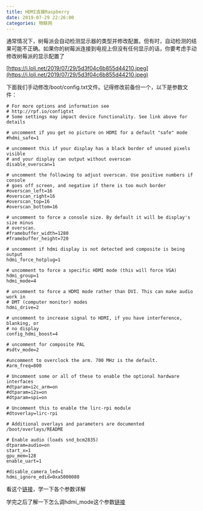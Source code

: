 ```yaml
---
title: HDMI连接Raspberry
date: 2019-07-29 22:26:00
categories: 物联网
---
```


通常情况下，树莓派会自动检测显示器的类型并修改配置。但有时，自动检测的结果可能不正确。如果你的树莓派连接到电视上但没有任何显示的话，你要考虑手动修改树莓派的显示配置了

[https://i.loli.net/2019/07/29/5d3f04c6b855d44210.jpeg](https://i.loli.net/2019/07/29/5d3f04c6b855d44210.jpeg)

下面我们手动修改/boot/config.txt文件。记得修改前备份一个，以下是参数文件：

```shell
# For more options and information see
# http://rpf.io/configtxt
# Some settings may impact device functionality. See link above for details

# uncomment if you get no picture on HDMI for a default "safe" mode
#hdmi_safe=1

# uncomment this if your display has a black border of unused pixels visible
# and your display can output without overscan
disable_overscan=1

# uncomment the following to adjust overscan. Use positive numbers if console
# goes off screen, and negative if there is too much border
#overscan_left=16
#overscan_right=16
#overscan_top=16
#overscan_bottom=16

# uncomment to force a console size. By default it will be display's size minus
# overscan.
#framebuffer_width=1280
#framebuffer_height=720

# uncomment if hdmi display is not detected and composite is being output
hdmi_force_hotplug=1

# uncomment to force a specific HDMI mode (this will force VGA)
hdmi_group=1
hdmi_mode=4

# uncomment to force a HDMI mode rather than DVI. This can make audio work in
# DMT (computer monitor) modes
hdmi_drive=2

# uncomment to increase signal to HDMI, if you have interference, blanking, or
# no display
config_hdmi_boost=4

# uncomment for composite PAL
#sdtv_mode=2

#uncomment to overclock the arm. 700 MHz is the default.
#arm_freq=800

# Uncomment some or all of these to enable the optional hardware interfaces
#dtparam=i2c_arm=on
#dtparam=i2s=on
#dtparam=spi=on

# Uncomment this to enable the lirc-rpi module
#dtoverlay=lirc-rpi

# Additional overlays and parameters are documented /boot/overlays/README

# Enable audio (loads snd_bcm2835)
dtparam=audio=on
start_x=1
gpu_mem=128
enable_uart=1

#disable_camera_led=1
hdmi_ignore_edid=0xa5000080
```

看这个[链接](https://wenku.baidu.com/view/a8a1554e71fe910ef02df893.html)，学一下各个参数详解

学完之后了解一下怎么调hdmi_mode这个参数[链接](https://zhidao.baidu.com/question/519865882625562245.html)
